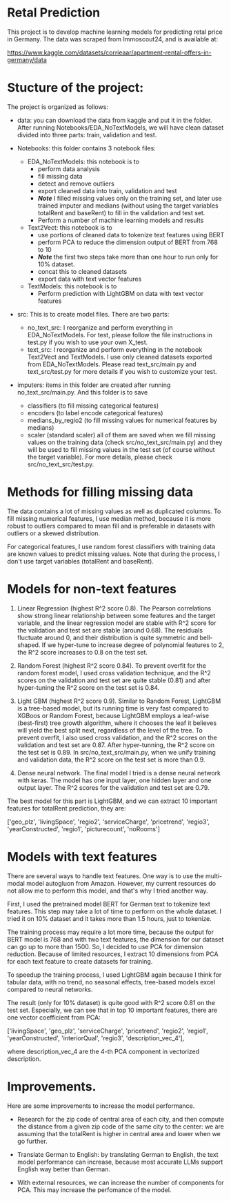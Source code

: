 # Retal Prediction

This project is to develop machine learning models for predicting retal price in Germany. The data was scraped from Immoscout24, and is available at: 

https://www.kaggle.com/datasets/corrieaar/apartment-rental-offers-in-germany/data


# Stucture of the project:

The project is organized as follows:

- data: you can download the data from kaggle and put it in the folder. After running Notebooks/EDA_NoTextModels, we will have clean dataset divided into three parts: train, validation and test.

- Notebooks: this folder contains 3 notebook files:
    - EDA_NoTextModels: this notebook is to
        - perform data analysis
        - fill missing data
        -  detect and remove outliers
        - export cleaned data into train, validation and test 
        - ***Note*** I filled missing values only on the training set, and later use trained imputer and medians (without using the target variables totalRent and baseRent) to fill in the validation and test set.
        - Perform a number of machine learning models and results
    - Text2Vect: this notebook is to
        - use portions of cleaned data to tokenize text features using BERT
        - perform PCA to reduce the dimension output of BERT from 768 to 10
        - ***Note*** the first two steps take more than one hour to run only for 10% dataset.
        - concat this to cleaned datasets
        - export data with text vector features
    - TextModels: this notebook is to
        - Perform prediction with LightGBM on data with text vector features


- src: This is to create model files. There are two parts:
    - no_text_src: I reorganize and perform everything in EDA_NoTextModels. For test, please follow the file instructions in test.py if you wish to use your own X_test.
    - text_src: I reorganize and perform everything in the notebook Text2Vect and TextModels. I use only cleaned datasets exported from EDA_NoTextModels. Please read text_src/main.py and text_src/test.py for more details if you wish to customize your test.

- imputers: items in this folder are created after running no_text_src/main.py. And this folder is to save 
    - classifiers (to fill missing categorical features)
    - encoders (to label encode categorical features)
    - medians_by_regio2 (to fill missing values for numerical features by medians)
    - scaler (standard scaler)
    all of them are saved when we fill missing values on the training data (check src/no_text_src/main.py) and they will be used to fill missing values in the test set (of course without the target variable). For more details, please check src/no_text_src/test.py.

# Methods for filling missing data

The data contains a lot of missing values as well as duplicated columns. To fill missing numerical features, I use median method, because it is more robust to outliers compared to mean fill and is preferable in datasets with outliers or a skewed distribution.

For categorical features, I use random forest classifiers with training data are known values to predict missing values. Note that during the process, I don't use target variables (totalRent and baseRent).

# Models for non-text features

1. Linear Regression (highest R^2 score 0.8). The Pearson correlations show strong linear relationship between some features and the target variable, and the linear regression model are stable with R^2 score for the validation and test set are stable (around 0.68). The residuals fluctuate around 0, and their distribution is quite symmetric and bell-shaped. If we hyper-tune to increase degree of polynomial features to 2, the R^2 score increases to 0.8 on the test set.

2. Random Forest (highest R^2 score 0.84). To prevent overfit for the random forest model, I used cross validation technique, and the R^2 scores on the validation and test set are quite stable (0.81) and after hyper-tuning the R^2 score on the test set is 0.84.

3. Light GBM (highest R^2 score 0.9). Similar to Random Forest, LightGBM is a tree-based model, but its running time is very fast compared to XGBoos or Random Forest, because LightGBM employs a leaf-wise (best-first) tree growth algorithm, where it chooses the leaf it believes will yield the best split next, regardless of the level of the tree. To prevent overfit, I also used cross validation, and the R^2 scores on the validation and test set are 0.87. After hyper-tunning, the R^2 score on the test set is 0.89. In src/no_text_src/main.py, when we unify training and validation data, the R^2 score on the test set is more than 0.9.

4. Dense neural network. The final model I tried is a dense neural network with keras. The model has one input layer, one hidden layer and one output layer. The R^2 scores for the validation and test set are 0.79.

The best model for this part is LightGBM, and we can extract 10 important features for totalRent prediction, they are:

['geo_plz', 'livingSpace', 'regio2', 'serviceCharge', 'pricetrend', 'regio3', 'yearConstructed', 'regio1', 'picturecount', 'noRooms']


# Models with text features

There are several ways to handle text features. One way is to use the multi-modal model autogluon from Amazon. However, my current resources do not allow me to perform this model, and that's why I tried another way. 

First, I used the pretrained model BERT for German text to tokenize text features. This step may take a lot of time to perform on the whole dataset. I tried it on 10% dataset and it takes more than 1.5 hours, just to tokenize. 

The training process may require a lot more time, because the output for BERT model is 768 and with two text features, the dimension for our dataset can go up to more than 1500. So, I decided to use PCA for dimension reduction. Because of limited resources, I extract 10 dimensions from PCA for each text feature to create datasets for training. 

To speedup the training process, I used LightGBM again because I think for tabular data, with no trend, no seasonal effects, tree-based models excel compared to neural networks.

The result (only for 10% dataset) is quite good with R^2 score 0.81 on the test set. Especially, we can see that in top 10 important features, there are one vector coefficient from PCA: 

['livingSpace', 'geo_plz', 'serviceCharge', 'pricetrend', 'regio2', 'regio1', 'yearConstructed', 'interiorQual', 'regio3', 'description_vec_4'],

where description_vec_4 are the 4-th PCA component in vectorized description.

# Improvements.

Here are some improvements to increase the model performance.

- Research for the zip code of central area of each city, and then compute the distance from a given zip code of the same city to the center: we are assuming that the totalRent is higher in central area and lower when we go further.

- Translate German to English: by translating German to English, the text model performance can increase, because most accurate LLMs support English way better than German.

- With external resources, we can increase the number of components for PCA. This may increase the perfomance of the model.
